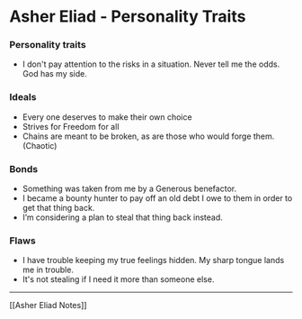 
# Asher Eliad - Personality Traits

### Personality traits
-   I don't pay attention to the risks in a situation. Never tell me the odds. God has my side. 
  

### Ideals
-   Every one deserves to make their own choice
-   Strives for Freedom for all
-   Chains are meant to be broken, as are those who would forge them. (Chaotic)
  

### Bonds
-   Something was taken from me by a Generous benefactor. 
-   I became a bounty hunter to pay off an old debt I owe to them in order to get that thing back. 
-   I’m considering a plan to steal that thing back instead. 

  
### Flaws
-   I have trouble keeping my true feelings hidden. My sharp tongue lands me in trouble.
-   It's not stealing if I need it more than someone else.


---
[[Asher Eliad Notes]]